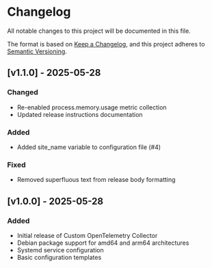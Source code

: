 # Changelog

All notable changes to this project will be documented in this file.

The format is based on [Keep a Changelog](https://keepachangelog.com/en/1.0.0/),
and this project adheres to [Semantic Versioning](https://semver.org/spec/v2.0.0.html).

## [v1.1.0] - 2025-05-28

### Changed
- Re-enabled process.memory.usage metric collection
- Updated release instructions documentation

### Added
- Added site_name variable to configuration file (#4)

### Fixed
- Removed superfluous text from release body formatting

## [v1.0.0] - 2025-05-28

### Added
- Initial release of Custom OpenTelemetry Collector
- Debian package support for amd64 and arm64 architectures
- Systemd service configuration
- Basic configuration templates